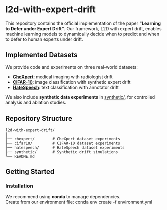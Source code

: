 # l2d-with-expert-drift

This repository contains the official implementation of the paper **"Learning to Defer under Expert Drift"**. Our framework, L2D with expert drift, enables machine learning models to dynamically decide when to predict and when to defer to human experts under drift.


## Implemented Datasets

We provide code and experiments on three real-world datasets:

- [**CheXpert**](cheXpert/README.md): medical imaging with radiologist drift  
- [**CIFAR-10**](cifar10/README.md): image classification with synthetic expert drift  
- [**HateSpeech**](hatespeech/README.md): text classification with annotator drift  

We also include **synthetic data experiments** in [synthetic/](synthetic/), for controlled analysis and ablation studies.


## Repository Structure
```text
l2d-with-expert-drift/
│
├── chexpert/        # CheXpert dataset experiments
├── cifar10/         # CIFAR-10 dataset experiments
├── hatespeech/      # HateSpeech dataset experiments
├── synthetic/       # Synthetic drift simulations
└── README.md

```

## Getting Started

### Installation

We recommend using **conda** to manage dependencies.  
Create from our environment file:
conda env create -f environment.yml
